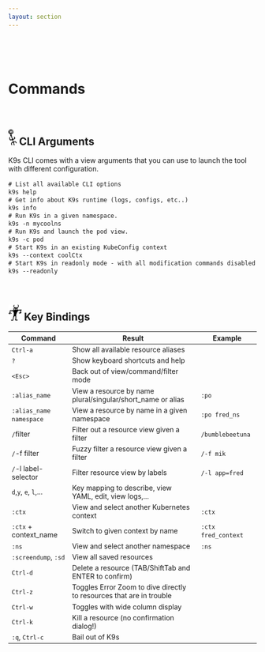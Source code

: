 ```yaml
---
layout: section
---
```


<i class="icon fas fa-terminal fa-7x"></i>

<br/>
<br/>
<br/>

# Commands

<br/>

## <img src="/assets/sections/overview.png" width="auto" height="32"/> CLI Arguments

K9s CLI comes with a view arguments that you can use to launch the tool with different configuration.

```shell
# List all available CLI options
k9s help
# Get info about K9s runtime (logs, configs, etc..)
k9s info
# Run K9s in a given namespace.
k9s -n mycoolns
# Run K9s and launch the pod view.
k9s -c pod
# Start K9s in an existing KubeConfig context
k9s --context coolCtx
# Start K9s in readonly mode - with all modification commands disabled
k9s --readonly
```

<br/>

## <img src="/assets/sections/examples.png" width="auto" height="32"/> Key Bindings


| Command                 | Result                                                               | Example             |
| ----------------------- | -------------------------------------------------------------------- | ------------------- |
| `Ctrl-a`                | Show all available resource aliases                                  |                     |
| `?`                     | Show keyboard shortcuts and help                                     |                     |
| `<Esc>`                 | Back out of view/command/filter mode                                 |                     |
| `:alias_name`           | View a resource by name plural/singular/short_name or alias          | `:po`               |
| `:alias_name namespace` | View a resource by name in a given namespace                         | `:po fred_ns`       |
| `/`filter               | Filter out a resource view given a filter                            | `/bumblebeetuna`    |
| `/`-f filter            | Fuzzy filter a resource view given a filter                          | `/-f mik`           |
| `/`-l label-selector    | Filter resource view by labels                                       | `/-l app=fred`      |
| `d`,`y`, `e`, `l`,...   | Key mapping to describe, view YAML, edit, view logs,...              |                     |
| `:ctx`                  | View and select another Kubernetes context                           | `:ctx`              |
| `:ctx` + context_name   | Switch to given context by name                                      | `:ctx fred_context` |
| `:ns`                   | View and select another namespace                                    | `:ns`               |
| `:screendump`, `:sd`    | View all saved resources                                             |                     |
| `Ctrl-d`                | Delete a resource (TAB/ShiftTab and ENTER to confirm)                |                     |
| `Ctrl-z`                | Toggles Error Zoom to dive directly to resources that are in trouble |                     |
| `Ctrl-w`                | Toggles with wide column display                                     |                     |
| `Ctrl-k`                | Kill a resource (no confirmation dialog!)                            |                     |
| `:q`, `Ctrl-c`          | Bail out of K9s                                                      |                     |
